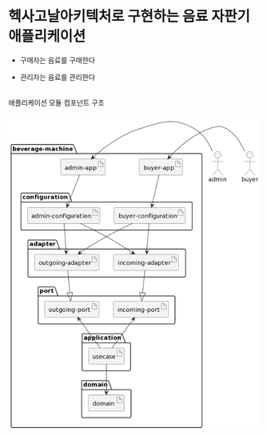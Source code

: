 # 헥사고날아키텍처로 구현하는 음료 자판기 애플리케이션

- 구매자는 음료를 구매한다

- 관리자는 음료를 관리한다


\
애플리케이션 모듈 컴포넌트 구조

![beveragemachine-components.png](diagrams/beveragemachine-components.png)
